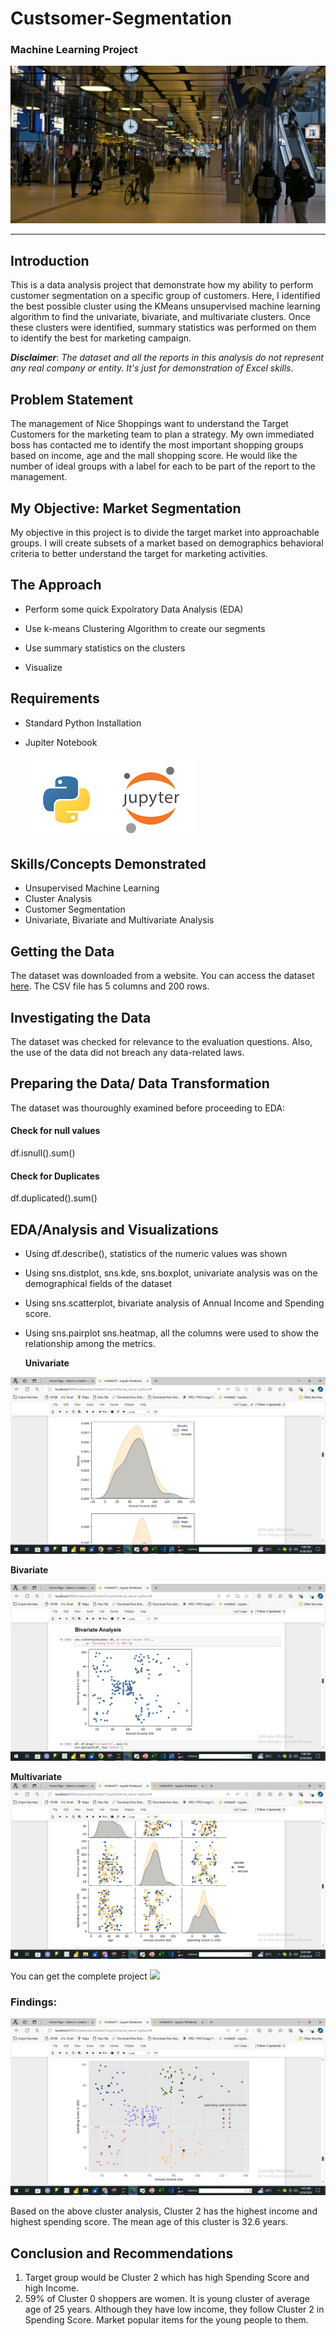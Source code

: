 # Custsomer-Segmentation
### Machine Learning Project
![](mall.jpg)
___
## Introduction

This is a data analysis project that demonstrate how my ability to perform customer segmentation on a specific group of customers. Here, I identified the best possible cluster using the KMeans unsupervised machine learning algorithm to find the univariate, bivariate, and multivariate clusters.  Once these clusters were identified, summary statistics was performed on them to identify the best  for marketing campaign.

**_Disclaimer_**: _The dataset and all the reports in this analysis do not represent any real company or entity. It's just for demonstration of Excel skills_.

## Problem Statement

The management of Nice Shoppings want to understand the Target Customers for the marketing team to plan a strategy. My own immediated boss has contacted me to identify the most important shopping groups based on income, age and the mall shopping score. He would like the number of ideal groups with a label for each to be part of the report to the management.

## My Objective: Market Segmentation

My objective in this project is to divide the target market into approachable groups. I will create subsets of a market based on demographics behavioral criteria to better understand the target for marketing activities.

## The Approach

- Perform some quick Expolratory Data Analysis (EDA)
  
- Use k-means Clustering Algorithm to create our segments

- Use summary statistics on the clusters

- Visualize

## Requirements

- Standard Python Installation

- Jupiter Notebook

  ![](note.png)

## Skills/Concepts Demonstrated

- Unsupervised Machine Learning
- Cluster Analysis
- Customer Segmentation
- Univariate, Bivariate and Multivariate Analysis

## Getting the Data
The dataset was downloaded from a website. You can access the dataset [here](https://www.youtube.com/redirect?event=video_description&redir_token=QUFFLUhqbU1OZmNSNXVubmM0M3dSS21KSXZaTWpndWkyd3xBQ3Jtc0tuUUl2dXd6b192dE1SbzZFZDJtd3dnZFN3QW1iYi05alMyU1NDc08xSDFZcTNGZGw1TldXYzBNZXVRaERIeW5LTEJiNHc4dG5xdFZxTFVwWHplMGRucEtKa0hpMHpkbTRBODJlUGJZWEo0eTdGa3FyNA&q=https%3A%2F%2Fabsentdata.com%2Fdata-analysis%2Fwhere-to-find-data%2F&v=iwUli5gIcU0).
The CSV file has 5 columns and 200 rows. 

## Investigating the Data
The dataset was checked for relevance to the evaluation questions. Also, the use of the data did not breach any data-related laws.

## Preparing the Data/ Data Transformation

The dataset was thouroughly examined before proceeding to EDA:

#### Check for null values
df.isnull().sum()

#### Check for Duplicates
df.duplicated().sum()

## EDA/Analysis and Visualizations

- Using df.describe(), statistics of the numeric values was shown

- Using sns.distplot, sns.kde, sns.boxplot, univariate analysis was on the demographical fields of the dataset

- Using sns.scatterplot, bivariate analysis of Annual Income and Spending score.

- Using sns.pairplot sns.heatmap, all the columns were used to show the relationship among the metrics.

  **Univariate**                                    

![](https://github.com/analyst-01/Customer-Segmentation/blob/main/Screenshot%20(72).png)  

**Bivariate**

![](https://github.com/analyst-01/Customer-Segmentation/blob/main/Screenshot%20(71).png)   

**Multivariate**
![](https://github.com/analyst-01/Customer-Segmentation/blob/main/Screenshot%20(69).png)  

You can get the complete project ![](https://github.com/analyst-01/Customer-Segmentation/blob/main/Untitled15.ipynb)

### Findings:

![](https://github.com/analyst-01/Customer-Segmentation/blob/main/Screenshot%20(66).png)

Based on the above cluster analysis, Cluster 2 has the highest income and highest spending score. The mean age of this cluster is 32.6 years.


## Conclusion and Recommendations
1. Target group would be Cluster 2 which has high Spending Score and high Income.
2. 59% of Cluster 0 shoppers are women. It is young cluster of average age of 25 years. Although they have low income, they follow Cluster 2 in Spending Score. Market popular items for the young people to them.



 
